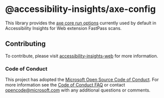 <!--
Copyright (c) Microsoft Corporation. All rights reserved.
Licensed under the MIT License.
-->

# @accessibility-insights/axe-config

This library provides the [axe core run options](https://www.deque.com/axe/core-documentation/api-documentation/#options-parameter) currently used by default in Accessibility Insights for Web extension FastPass scans.

## Contributing

To contribute, please visit [accessibility-insights-web](https://github.com/microsoft/accessibility-insights-web/blob/main/README.md) for more information.

### Code of Conduct

This project has adopted the [Microsoft Open Source Code of Conduct](https://opensource.microsoft.com/codeofconduct/).
For more information see the [Code of Conduct FAQ](https://opensource.microsoft.com/codeofconduct/faq/) or
contact [opencode@microsoft.com](mailto:opencode@microsoft.com) with any additional questions or comments.
